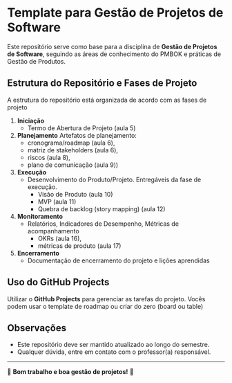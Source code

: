 # Template para Gestão de Projetos de Software

Este repositório serve como base para a disciplina de **Gestão de Projetos de Software**, seguindo as áreas de conhecimento do PMBOK e práticas de Gestão de Produtos.

## Estrutura do Repositório e Fases de Projeto

A estrutura do repositório está organizada de acordo com as fases de projeto

1. **Iniciação**
      -  Termo de Abertura de Projeto (aula 5)
4. **Planejamento** Artefatos de planejamento:
   - cronograma/roadmap (aula 6),
   - matriz de stakeholders (aula 6),
   - riscos (aula 8),
   - plano de comunicação  (aula 9)) 
6. **Execução**
      - Desenvolvimento do Produto/Projeto. Entregáveis da fase de execução.
           - Visão de Produto (aula 10)
           - MVP (aula 11)
           - Quebra de backlog (story mapping) (aula 12)   
4. **Monitoramento**
      - Relatórios, Indicadores de Desempenho, Métricas de acompanhamento
          - OKRs  (aula 16),
          - métricas de produto (aula 17)
6. **Encerramento**
    - Documentação de encerramento do projeto e lições aprendidas

## Uso do GitHub Projects

Utilizar o **GitHub Projects** para gerenciar as tarefas do projeto. 
Vocês podem usar o template de roadmap ou criar do zero (board ou table)

## Observações

- Este repositório deve ser mantido atualizado ao longo do semestre.
- Qualquer dúvida, entre em contato com o professor(a) responsável.

---

📌 **Bom trabalho e boa gestão de projetos!** 🚀
